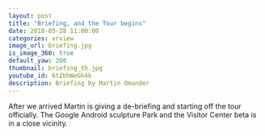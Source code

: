 ```yaml
---
layout: post
title: "Briefing, and the Tour begins"
date: 2018-05-28 11:00:00
categories: vrview
image_url: briefing.jpg
is_image_360: true
default_yaw: 200
thumbnail: briefing_th.jpg
youtube_id: 6tZbhWeGh4k
description: Briefing by Martin Omander
---
```

After we arrived Martin is giving a de-briefing and starting off the tour officially. The Google Android sculpture Park and the Visitor Center beta is in a close vicinity.
